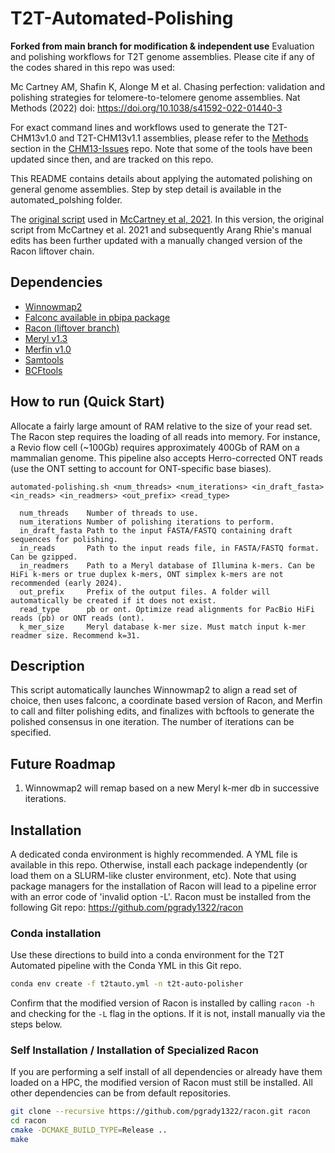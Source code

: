 # T2T-Automated-Polishing

**Forked from main branch for modification & independent use** Evaluation and polishing workflows for T2T genome assemblies. 
Please cite if any of the codes shared in this repo was used:

Mc Cartney AM, Shafin K, Alonge M et al. Chasing perfection: validation and polishing strategies for telomere-to-telomere genome assemblies. Nat Methods (2022) doi: https://doi.org/10.1038/s41592-022-01440-3



For exact command lines and workflows used to generate the T2T-CHM13v1.0 and T2T-CHM13v1.1 assemblies, please refer to the [Methods](https://github.com/marbl/CHM13-issues#methods) section in the [CHM13-Issues](https://github.com/marbl/CHM13-issues) repo. Note that some of the tools have been updated since then, and are tracked on this repo.

This README contains details about applying the automated polishing on general genome assemblies. Step by step detail is available in the automated_polshing folder.

The [original script](https://github.com/arangrhie/T2T-Polish/blob/master/automated_polishing/automated-polishing-legacy.sh) used 
in [McCartney et al, 2021](https://doi.org/10.1101/2021.07.02.450803). In this version, the original script from McCartney et al. 2021 and subsequently Arang Rhie's manual edits has been further updated with a manually changed version of the Racon liftover chain.

## Dependencies 
* [Winnowmap2](https://github.com/marbl/Winnowmap)
* [Falconc available in pbipa package](https://github.com/bio-nim/pb-falconc/releases)
* [Racon (liftover branch)](https://github.com/pgrady1322/racon)
* [Meryl v1.3](https://github.com/marbl/meryl)
* [Merfin v1.0](https://github.com/arangrhie/merfin)
* [Samtools](https://github.com/samtools/samtools)
* [BCFtools](https://github.com/samtools/bcftools)


## How to run (Quick Start)

Allocate a fairly large amount of RAM relative to the size of your read set. The Racon step requires the loading of all reads into memory. For instance, a Revio flow cell (~100Gb) requires approximately 400Gb of RAM on a mammalian genome. This pipeline also accepts Herro-corrected ONT reads (use the ONT setting to account for ONT-specific base biases).

```
automated-polishing.sh <num_threads> <num_iterations> <in_draft_fasta> <in_reads> <in_readmers> <out_prefix> <read_type>

  num_threads    Number of threads to use.
  num_iterations Number of polishing iterations to perform.
  in_draft_fasta Path to the input FASTA/FASTQ containing draft sequences for polishing.
  in_reads       Path to the input reads file, in FASTA/FASTQ format. Can be gzipped.
  in_readmers    Path to a Meryl database of Illumina k-mers. Can be HiFi k-mers or true duplex k-mers, ONT simplex k-mers are not recommended (early 2024).
  out_prefix     Prefix of the output files. A folder will automatically be created if it does not exist.
  read_type      pb or ont. Optimize read alignments for PacBio HiFi reads (pb) or ONT reads (ont).
  k_mer_size     Meryl database k-mer size. Must match input k-mer readmer size. Recommend k=31.
```

## Description

This script automatically launches Winnowmap2 to align a read set of choice, then uses falconc, a coordinate based version of Racon, and Merfin to call and filter polishing edits, and finalizes with bcftools to generate the polished consensus in one iteration. The number of iterations can be specified.

## Future Roadmap

1) Winnowmap2 will remap based on a new Meryl k-mer db in successive iterations.

## Installation

A dedicated conda environment is highly recommended. A YML file is available in this repo. Otherwise, install each package independently (or load them on a SLURM-like cluster environment, etc). Note that using package managers for the installation of Racon will lead to a pipeline error with an error code of 'invalid option -L'. Racon must be installed from the following Git repo: https://github.com/pgrady1322/racon

### Conda installation

Use these directions to build into a conda environment for the T2T Automated pipeline with the Conda YML in this Git repo.

```bash
conda env create -f t2tauto.yml -n t2t-auto-polisher
```

Confirm that the modified version of Racon is installed by calling `racon -h` and checking for the `-L` flag in the options. If it is not, install manually via the steps below.

### Self Installation / Installation of Specialized Racon

If you are performing a self install of all dependencies or already have them loaded on a HPC, the modified version of Racon must still be installed. All other dependencies can be from default repositories.

```bash
git clone --recursive https://github.com/pgrady1322/racon.git racon
cd racon
cmake -DCMAKE_BUILD_TYPE=Release ..
make
```
